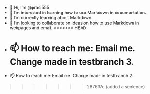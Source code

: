 - 👋 Hi, I’m @prasi555
- 👀 I’m interested in learning how to use Markdown in documentation.
- 🌱 I’m currently learning about Markdown.
- 💞️ I’m looking to collaborate on ideas on how to use Markdown in webpages and email.
  <<<<<<< HEAD
- 📫 How to reach me: Email me. Change made in testbranch 3.
  ==========================================================
- 📫 How to reach me: Email me. Change made in testbranch 2.

>>>>>>> 287637c (added a sentence)
>>>>>>>
>>>>>>
>>>>>
>>>>
>>>
>>

<!---
prasi555/prasi555 is a ✨ special ✨ repository because its `README.md` (this file) appears on your GitHub profile.
You can click the Preview link to take a look at your changes.
--->
